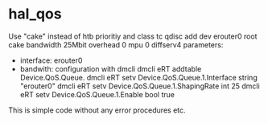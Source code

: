 # hal_qos
Use "cake" instead of htb prioritiy and class
tc qdisc add dev erouter0 root cake bandwidth 25Mbit overhead 0 mpu 0 diffserv4
parameters:
- interface: erouter0
- bandwith:  <N>
configuration with dmcli
 dmcli eRT addtable Device.QoS.Queue.
 dmcli eRT setv Device.QoS.Queue.1.Interface string "erouter0"
 dmcli eRT setv Device.QoS.Queue.1.ShapingRate int 25
 dmcli eRT setv Device.QoS.Queue.1.Enable bool true
 
 This is simple code without any error procedures etc.
